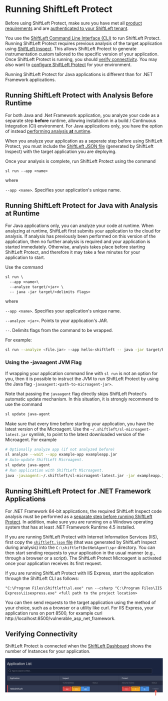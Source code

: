 # Running ShiftLeft Protect

Before using ShiftLeft Protect, make sure you have met all [product requirements](../../introduction/requirements.md#requirements-for-shiftleft-protect) and are [authenticated to your ShiftLeft tenant](../using-cli/authenticating.md).

You use the [ShiftLeft Command Line Interface (CLI)](../using-cli/cli-reference.md) to run ShiftLeft Protect. Running ShiftLeft Protect requires previous analysis of the target application using [ShiftLeft Inspect](../inspect/analyzing-applications.md). This allows ShiftLeft Protect to generate instrumentation custom tailored to the specific version of your application. Once ShiftLeft Protect is running, you should [verify connectivity](#verifying-connectivity).
You may also want to [configure ShiftLeft Protect](protect-java/configuring-the-microagent.md) for your environment.

Running ShiftLeft Protect for Java applications is different than for .NET Framework applications. 

## Running ShiftLeft Protect with Analysis Before Runtime

For both Java and .Net Framework application, you analyze your code as a separate step **before** runtime, allowing installation in a build / Continuous Integration (CI) environment. For Java applications only, you have the option of instead [performing analysis **at** runtime](#running-shiftleft-protect-for-java-with-analysis-at-runtime).  

When you analyze your application as a seperate step before using ShiftLeft Protect, you must include the [ShiftLeft JSON file](json-file.md) (generated by ShiftLeft Inspect) with the target application you are deploying. 

Once your analysis is complete, run ShiftLeft Protect using the command 

```
sl run --app <name> 
```

where

`--app <name>`. Specifies your application's unique name.

## Running ShiftLeft Protect for Java with Analysis at Runtime

For Java applications only, you can analyze your code at runtime. When analyzing at runtime, ShiftLeft first submits your application to the cloud for analysis. If analysis has previously been performed on this version of the application, then no further analysis is required and your application is started immediately. Otherwise, analysis takes place before starting ShiftLeft Protect, and therefore it may take a few minutes for your application to start.

Use the command

```
sl run \
  --app <name>\
  --analyze target/<jar> \
  -- java -jar target/<delimits flags>
```

where

`--app <name>`. Specifies your application's unique name.

`--analyze <jar>`. Points to your application's JAR.

`--`. Delimits flags from the command to be wrapped. 

For example:

```bash
sl run --analyze <file.jar> --app hello-shiftleft -- java -jar target/hello-shiftleft-0.0.1.jar
```

### Using the -javaagent JVM Flag

If wrapping your application command line with `sl run` is not an option for you, then it is possible to instruct the JVM to run ShiftLeft Protect by using the Java flag `-javaagent:<path-to-microagent-jar>`.

Note that passing the `javaagent` flag directly skips ShiftLeft Protect's automatic update mechanism. In this situation, it is strongly recommend to use the command

```bash
sl update java-agent
```

Make sure that every time before starting your application, you have the latest version of the Microagent. Use the `~/.shiftleft/sl-microagent-latest.jar` symlink, to point to the latest downloaded version of the  Microagent. For example

```bash
# Optionally analyze app (if not analyzed before)
sl analyze --wait --app example-app exampleapp.jar
# Auto-update ShiftLeft Microagent.
sl update java-agent
# Run application with ShiftLeft Microagent.
java -javaagent:~/.shiftleft/sl-microagent-latest.jar -jar exampleapp.jar
```

## Running ShiftLeft Protect for .NET Framework Applications

For .NET Framework 64-bit applications, the required ShiftLeft Inspect code analysis must be performed as a [separate step before running ShiftLeft Protect](#running-shiftleft-protect-with-analysis-before-runtime). In addition, make sure you are running on a Windows operating system that has at least .NET Framework Runtime 4.5 installed. 

If you are running ShiftLeft Protect with Internet Information Services (IIS), first copy the [`shiftleft.json` file](json-file.md) (that was generated by ShiftLeft Inspect during analysis) into the `C:\shiftleftDotNetAgent\spr` directory. You can then start sending requests to your application in the usual manner (e.g., through a browser or a script). The ShiftLeft Protect Microagent is activated once your application receives its first request.

If you are running ShiftLeft Protect with IIS Express, start the application through the ShiftLeft CLI as follows:

```
"C:\Program Files\Shiftleft\sl.exe" run --csharp "C:\Program Files\IIS Express\iisexpress.exe" <full path to the project location>
```
You can then send requests to the target application using the method of your choice, such as a browser or a utility like curl. For IIS Express, your application runs on port 8500, for example curl http://<span></span>localhost:8500/vulnerable_asp_net_framework.

## Verifying Connectivity

ShiftLeft Protect is connected when the [ShiftLeft Dashboard](../using-dashboard/vulnerability-dashboard.md) shows the number of Instances for your application. 

![Instances](img/instance.jpg)
